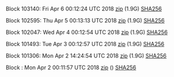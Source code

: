 Block 103140: Fri Apr  6 00:12:24 UTC 2018 [zip](https://dash-bootstrap.ams3.digitaloceanspaces.com/testnet/2018-04-06/bootstrap.dat.zip) (1.9G) [SHA256](https://dash-bootstrap.ams3.digitaloceanspaces.com/testnet/2018-04-06/sha256.txt)

Block 102595: Thu Apr  5 00:13:13 UTC 2018 [zip](https://dash-bootstrap.ams3.digitaloceanspaces.com/testnet/2018-04-05/bootstrap.dat.zip) (1.9G) [SHA256](https://dash-bootstrap.ams3.digitaloceanspaces.com/testnet/2018-04-05/sha256.txt)

Block 102047: Wed Apr  4 00:12:54 UTC 2018 [zip](https://dash-bootstrap.ams3.digitaloceanspaces.com/testnet/2018-04-04/bootstrap.dat.zip) (1.9G) [SHA256](https://dash-bootstrap.ams3.digitaloceanspaces.com/testnet/2018-04-04/sha256.txt)

Block 101493: Tue Apr  3 00:12:57 UTC 2018 [zip](https://dash-bootstrap.ams3.digitaloceanspaces.com/testnet/2018-04-03/bootstrap.dat.zip) (1.9G) [SHA256](https://dash-bootstrap.ams3.digitaloceanspaces.com/testnet/2018-04-03/sha256.txt)

Block 101306: Mon Apr  2 14:24:54 UTC 2018 [zip](https://dash-bootstrap.ams3.digitaloceanspaces.com/testnet/2018-04-02/bootstrap.dat.zip) (1.9G) [SHA256](https://dash-bootstrap.ams3.digitaloceanspaces.com/testnet/2018-04-02/sha256.txt)

Block : Mon Apr  2 00:11:57 UTC 2018 [zip](https://dash-bootstrap.ams3.digitaloceanspaces.com/testnet/2018-04-02/bootstrap.dat.zip) () [SHA256](https://dash-bootstrap.ams3.digitaloceanspaces.com/testnet/2018-04-02/sha256.txt)
